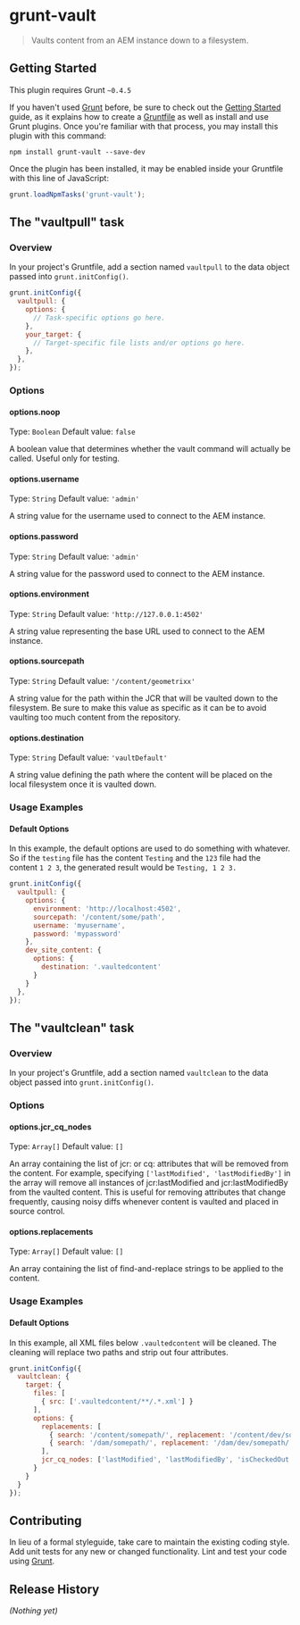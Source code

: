 # grunt-vault

> Vaults content from an AEM instance down to a filesystem.

## Getting Started
This plugin requires Grunt `~0.4.5`

If you haven't used [Grunt](http://gruntjs.com/) before, be sure to check out the [Getting Started](http://gruntjs.com/getting-started) guide, as it explains how to create a [Gruntfile](http://gruntjs.com/sample-gruntfile) as well as install and use Grunt plugins. Once you're familiar with that process, you may install this plugin with this command:

```shell
npm install grunt-vault --save-dev
```

Once the plugin has been installed, it may be enabled inside your Gruntfile with this line of JavaScript:

```js
grunt.loadNpmTasks('grunt-vault');
```

## The "vaultpull" task

### Overview
In your project's Gruntfile, add a section named `vaultpull` to the data object passed into `grunt.initConfig()`.

```js
grunt.initConfig({
  vaultpull: {
    options: {
      // Task-specific options go here.
    },
    your_target: {
      // Target-specific file lists and/or options go here.
    },
  },
});
```

### Options

#### options.noop
Type: `Boolean`
Default value: `false`

A boolean value that determines whether the vault command will actually be called.  Useful only for testing.

#### options.username
Type: `String`
Default value: `'admin'`

A string value for the username used to connect to the AEM instance.

#### options.password
Type: `String`
Default value: `'admin'`

A string value for the password used to connect to the AEM instance.

#### options.environment
Type: `String`
Default value: `'http://127.0.0.1:4502'`

A string value representing the base URL used to connect to the AEM instance.

#### options.sourcepath
Type: `String`
Default value: `'/content/geometrixx'`

A string value for the path within the JCR that will be vaulted down to the filesystem.  Be sure to make this value as specific as it can be to avoid vaulting too much content from the repository.

#### options.destination
Type: `String`
Default value: `'vaultDefault'`

A string value defining the path where the content will be placed on the local filesystem once it is vaulted down.

### Usage Examples

#### Default Options
In this example, the default options are used to do something with whatever. So if the `testing` file has the content `Testing` and the `123` file had the content `1 2 3`, the generated result would be `Testing, 1 2 3.`

```js
grunt.initConfig({
  vaultpull: {
    options: {
      environment: 'http://localhost:4502',
      sourcepath: '/content/some/path',
      username: 'myusername',
      password: 'mypassword'
    },
    dev_site_content: {
      options: {
        destination: '.vaultedcontent'
      }
    }
  },
});
```

## The "vaultclean" task

### Overview
In your project's Gruntfile, add a section named `vaultclean` to the data object passed into `grunt.initConfig()`.

### Options

#### options.jcr_cq_nodes
Type: `Array[]`
Default value: `[]`

An array containing the list of jcr: or cq: attributes that will be removed from the content.  For example, specifying `['lastModified', 'lastModifiedBy']` in the array will remove all instances of jcr:lastModified and jcr:lastModifiedBy from the vaulted content.  This is useful for removing attributes that change frequently, causing noisy diffs whenever content is vaulted and placed in source control.

#### options.replacements
Type: `Array[]`
Default value: `[]`

An array containing the list of find-and-replace strings to be applied to the content.

### Usage Examples

#### Default Options
In this example, all XML files below `.vaultedcontent` will be cleaned.  The cleaning will replace two paths and strip out four attributes.

```js
grunt.initConfig({
  vaultclean: {
    target: {
      files: [
        { src: ['.vaultedcontent/**/.*.xml'] }
      ],
      options: {
        replacements: [
          { search: '/content/somepath/', replacement: '/content/dev/somepath/' },
          { search: '/dam/somepath/', replacement: '/dam/dev/somepath/' }
        ],
        jcr_cq_nodes: ['lastModified', 'lastModifiedBy', 'isCheckedOut', 'uuid']
      }
    }
  }
});
```

## Contributing
In lieu of a formal styleguide, take care to maintain the existing coding style. Add unit tests for any new or changed functionality. Lint and test your code using [Grunt](http://gruntjs.com/).

## Release History
_(Nothing yet)_
